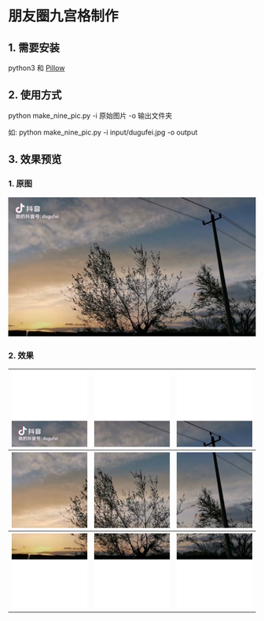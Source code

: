 # 朋友圈九宫格制作

## 1. 需要安装

python3 和 [Pillow](https://pillow.readthedocs.io/en/latest/)

## 2. 使用方式

python make_nine_pic.py -i 原始图片 -o 输出文件夹

如: python make_nine_pic.py -i input/dugufei.jpg -o output

## 3. 效果预览

### 1. 原图
![原图](./input/dugufei.jpg)

### 2. 效果

<table border="0">
    <tbody>
        <tr>
            <th><img src="./output/1.png" /></th>
            <th><img src="./output/2.png" /></th>
            <th><img src="./output/3.png" /></th>
        </tr>
        <tr>
            <th><img src="./output/4.png" /></th>
            <th><img src="./output/5.png" /></th>
            <th><img src="./output/6.png" /></th>
        </tr>
        <tr>
            <th><img src="./output/7.png" /></th>
            <th><img src="./output/8.png" /></th>
            <th><img src="./output/9.png" /></th>
        </tr>
    </tbody>
</table>
